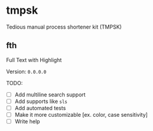 # tmpsk

Tedious manual process shortener kit (TMPSK)

## fth 

Full Text with Highlight

Version: `0.0.0.0`

TODO:
- [ ] Add multiline search support
- [ ] Add supports like `sls`
- [ ] Add automated tests
- [ ] Make it more customizable [ex. color, case sensitivity]
- [ ] Write help
